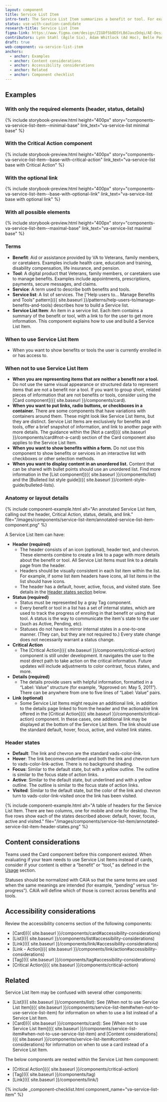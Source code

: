 ```yaml
---
layout: component
title: Service List Item
intro-text: The Service List Item summarizes a benefit or tool. For example, a Service List Item could show the most important details about an appointment, prescription, or benefit. It shows high-level details, offers a link to view more information, and can alert the user to any actions that need to be taken. It is always displayed in a list, as described in the “Help users to… Manage Benefits and Tools” pattern.
status: use-with-caution-candidate
research-title: Service List Item
figma-link: https://www.figma.com/design/ZIGDfSb8D5YLBdJavzDdqi/AE-Design-Patterns---Service-list?node-id=1-129&t=52qYQM9JQBOPO71q-1
contributors: Lynn Stahl (Agile Six), Adam Whitlock (Ad Hoc), Belle Poopongpanit (Agile Six), Christine Rose Steiffer (Agile Six), Kristen Faiferlick (Ad Hoc)
draft: true
web-component: va-service-list-item
anchors:
  - anchor: Examples
  - anchor: Content considerations
  - anchor: Accessibility considerations
  - anchor: Related
  - anchor: Component checklist
---
```


## Examples

### With only the required elements (header, status, details)

{% include storybook-preview.html height="400px" story="components-va-service-list-item--minimal-base" link_text="va-service-list minimal base" %}

### With the Critical Action component

{% include storybook-preview.html height="400px" story="components-va-service-list-item--base-with-critical-action" link_text="va-service-list base with Critical Action" %}

### With the optional link

{% include storybook-preview.html height="400px" story="components-va-service-list-item--base-with-optional-link" link_text="va-service-list base with optional link" %}


### With all possible elements

{% include storybook-preview.html height="400px" story="components-va-service-list-item--maximal-base" link_text="va-service-list maximal base" %}

### Terms

* **Benefit**: Aid or assistance provided by VA to Veterans, family members, or caretakers. Examples include health care, education and training, disability compensation, life insurance, and pension.
* **Tool**: A digital product that Veterans, family members, or caretakers use to manage benefits. Examples include appointments, prescriptions, payments, secure messages,  and claims.
* **Service**: A term used to describe both benefits and tools.
* **Service list**: A list of services. The [“Help users to… Manage Benefits and Tools” pattern]({{ site.baseurl }}/patterns/help-users-to/manage-benefits-and-tools) describes how to build a Service list.
* **Service List Item**: An item in a service list. Each item contains a summary of the benefit or tool, with a link to for the user to get more information. This component explains how to use and build a Service List Item.

### When to use Service List Item

* When you want to show benefits or tools the user is currently enrolled in or has access to.

### When not to use Service List Item

* **When you are representing items that are neither a benefit nor a tool.** Do not use the same visual appearance or structured data to represent items that are not a benefit nor a tool. If you want to group short, related pieces of information that are not benefits or tools, consider using the [Card component]({{ site.baseurl }}/components/card).
* **When you want to put links, radio buttons, or checkboxes in a container.** There are some components that have variations with containers around them. These might look like Service List Items, but they are distinct. Service List Items are exclusively for benefits and tools, offer a brief snapshot of information, and link to another page with more details. The guidance within the [Not a card]({{ site.baseurl }}/components/card#not-a-card) section of the Card component also applies to the Service List Item.
* **When you want to show benefits within a form.** Do not use this component to show benefits or services in an interactive list with checkboxes or other selection methods.
* **When you want to display content in an unordered list.** Content that can be shared with bullet points should use an unordered list. Find more information in the [List component]({{ site.baseurl }}/components/list) and the [Bulleted list style guide]({{ site.baseurl }}/content-style-guide/bulleted-lists).

### Anatomy or layout details

{% include component-example.html alt="An annotated Service List Item, calling out the header, Critical Action, status, details, and link." file="/images/components/service-list-item/annotated-service-list-item-component.png" %}

A Service List Item can have:

* **Header (required)**
  * The header consists of an icon (optional), header text, and chevron. These elements combine to create a link to a page with more details about the benefit or tool. All Service List Items must link to a details page from the header.
  * Headers should be visually consistent in each list item within the list. For example, if some list item headers have icons, all list items in the list should have icons.
  * The header has a default, hover, active, focus, and visited state. See details in the [Header states section](#header-states) below.
* **Status (required)**
  * Status must be represented by a gray Tag component.
  * Every benefit or tool in a list has a set of internal states, which are used to track the progress of enrolling in that benefit or using that tool. A status is the way to communicate the item's state to the user (such as Active, Pending, etc).
  * Statuses do not have to mirror internal states in a one-to-one manner. (They can, but they are not required to.) Every state change does not necessarily warrant a status change.
* **Critical Action**
  * The [Critical Action]({{ site.baseurl }}/components/critical-action) component is still under development. It navigates the user to the most direct path to take action on the critical information. Future updates will include adjustments to color contrast, focus states, and more.
* **Details (required)**
  * The details provide users with helpful information, formatted in a “Label: Value” structure (for example, “Approved on: May 5, 2011”).
There can be anywhere from one to five lines of “Label: Value” pairs.
* **Link (optional)**
  * Some Service List Items might require an additional link, in addition to the details page linked to from the header and the actionable link offered in the [Critical Action]({{ site.baseurl }}/components/critical-action) component. In these cases, one additional link may be displayed at the bottom of the Service List Item.
The link should use the standard default, hover, focus, active, and visited link states.

### Header states
* **Default**: The link and chevron are the standard vads-color-link.
* **Hover**: The link becomes underlined and both the link and chevron turn to vads-color-link-active. There is no background shading.
* **Focus**: Similar to the default state, but with a yellow outline. The outline is similar to the focus state of action links.
* **Active**: Similar to the default state, but underlined and with a yellow outline. The outline is similar to the focus state of action links.
* **Visited**: Similar to the default state, but the color of the link and chevron turn to vads-color-link-visited once the link has been visited.

{% include component-example.html alt="A table of headers for the Service List Item. There are two columns, one for mobile and one for desktop. The five rows show each of the states described above: default, hover, focus, active and visited." file="/images/components/service-list-item/annotated-service-list-item-header-states.png" %}


## Content considerations
Teams used the Card component before this component existed. When evaluating if your team needs to use Service List Items instead of cards, consider if your content is either a “benefit” or “tool,” as defined in the [Usage](#usage) section.

Statuses should be normalized with CAIA so that the same terms are used when the same meanings are intended (for example, “pending” versus “in-progress”). CAIA will define which of those is correct across benefits and tools.

## Accessibility considerations

Review the accessibility concerns section of the following components:
* [Card]({{ site.baseurl }}/components/card#accessibility-considerations)
* [List]({{ site.baseurl }}/components/list#accessibility-considerations)
* [Link]({{ site.baseurl }}/components/link/#accessibility-considerations)
* [Link - Action]({{ site.baseurl }}/components/link/action#accessibility-considerations)
* [Tag]({{ site.baseurl }}/components/tag#accessibility-considerations)
* [Critical Action]({{ site.baseurl }}/components/critical-action)

## Related

Service List Item may be confused with several other components:
* [List]({{ site.baseurl }}/components/list): See [When not to use Service List Item]({{ site.baseurl }}/components/service-list-item#when-not-to-use-service-list-item) for information on when to use a list instead of a Service List Item.
* [Card]({{ site.baseurl }}/components/card): See [When not to use Service List Item]({{ site.baseurl }}/components/service-list-item#when-not-to-use-service-list-item) and [Content considerations]({{ site.baseurl }}/components/service-list-item#content-considerations) for information on when to use a card instead of a Service List Item.

The below components are nested within the Service List Item component:
* [Critical Action]({{ site.baseurl }}/components/critical-action)
* [Tag]({{ site.baseurl }}/components/tag)
* [Link]({{ site.baseurl }}/components/link/)

{% include _component-checklist.html component_name="va-service-list-item" %}